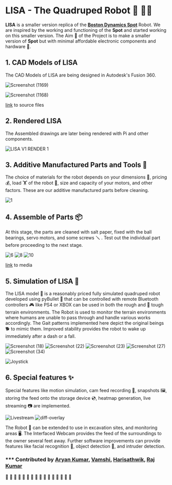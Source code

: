 # LISA - The Quadruped Robot 🤖 🐕‍🦺

**LISA** is a smaller version replica of the [**Boston Dynamics Spot**](https://www.bostondynamics.com/products/spot) Robot. We are inspired by the working and functioning of the **Spot** and started working on this smaller version. The Aim 🎯 of the Project is to make a smaller version of **Spot** but with minimal affordable electronic components and hardware 🧰. 

## 1. CAD Models of LISA

The CAD Models of LISA are being designed in Autodesk's Fusion 360.

![Screenshot (1169)](https://user-images.githubusercontent.com/84219813/164977806-e2480c23-4553-4370-8848-8be4e2bb2e39.png)

![Screenshot (1168)](https://user-images.githubusercontent.com/84219813/164977745-d0adeae1-d635-4bf0-ab95-6838bdf851b5.png)

[link](https://drive.google.com/drive/folders/1IS8yaVnVq2SD8lX1xXh159fYETZyWJRX?usp=sharing) to source files

## 2. Rendered LISA

The Assembled drawings are later being rendered with Pi and other components.

![LISA V1 RENDER 1](https://user-images.githubusercontent.com/84219813/164978293-aa4ee25e-7696-4ef3-82dc-fc7781ea6409.PNG)


## 3. Additive Manufactured Parts and Tools 🧰

The choice of materials for the robot depends on your dimensions 📏, pricing 💰, load 🏋️ of the robot 🤖, size and capacity of your motors, and other factors. These are our additive manufactured parts before cleaning.


![1](https://user-images.githubusercontent.com/84219813/164978063-c334997e-d4b6-437b-91dc-f8bd9f62590f.jpeg)

## 4. Assemble of Parts 📦

At this stage, the parts are cleaned with salt paper, fixed with the ball bearings, servo motors, and some screws 🪛 . Test out the individual part before proceeding to the next stage.

![6](https://user-images.githubusercontent.com/84219813/164978198-4c5c9451-bb44-445f-88b5-a576c48aec0d.jpeg)
![8](https://user-images.githubusercontent.com/84219813/164978200-4f657ada-f1ba-46c2-be72-cd0f892d2adf.jpeg)
![10](https://user-images.githubusercontent.com/84219813/164978203-969627fd-e35b-4d9f-84f1-a3dfe5b3dd1a.jpeg)

[link](https://drive.google.com/drive/folders/1CrcSloMZM2NcRToYwONbV37TkEAglia_?usp=sharing) to media

## 5. Simulation of LISA 🤖


The LISA model 🤖 is a reasonably priced fully simulated quadruped robot developed using pyBullet 🐍 that can be controlled with remote Bluetooth controllers 🎮 like PS4 or XBOX can be used in both the rough and 🌳 tough terrain environments. The Robot is used to monitor the terrain environments where humans are unable to pass through and handle various works accordingly. The Gait patterns implemented here depict the original beings 🐕 to mimic them. Improved stability provides the robot to wake up immediately after a dash or a fall.

![Screenshot (18)](https://user-images.githubusercontent.com/84219813/165350903-0930f560-9c14-43a8-be71-2a90caea347d.png)
![Screenshot (22)](https://user-images.githubusercontent.com/84219813/165350952-917adecb-f0f2-428d-a6e2-c54c640df57f.png)
![Screenshot (23)](https://user-images.githubusercontent.com/84219813/165351071-e1ff5136-13e3-4725-8dc0-d6ca80f41a31.png)
![Screenshot (27)](https://user-images.githubusercontent.com/84219813/165351133-a3634d43-4331-4c6c-9206-50cafb8b96b3.png)
![Screenshot (34)](https://user-images.githubusercontent.com/84219813/165351182-2d923e83-bc08-41e1-8d03-a4fedd942482.png)

![Joystick](https://user-images.githubusercontent.com/84219813/165355265-19424e01-99da-4629-8ef4-98d3dbf44209.jpg)


## 6. Special features ✨

Special features like motion simulation, cam feed recording 🔴, snapshots 🖼️, storing the feed onto the storage device 💿, heatmap generation, live streaming 📷 are implemented.

![Livestream](https://user-images.githubusercontent.com/84219813/165355102-47dcbc9e-29b1-4654-a464-6a8f00ec575b.png)
![diff-overlay](https://user-images.githubusercontent.com/84219813/165355225-993a4885-3554-44fa-b5f3-91776851e28d.jpg)


The Robot 🤖 can be extended to use in excavation sites, and monitoring areas 🖥️. The Interfaced Webcam provides the feed of the surroundings to the owner several feet away. Further software improvements can provide features like facial recognition 🌝, object detection 🏀, and intruder detection. 


### *** Contributed by [Aryan Kumar](https://github.com/aryan-kn), [Vamshi](https://github.com/VamshiTelugu), [Harisathwik](https://github.com/Harisathwik), [Raj Kumar](https://github.com/AsadiRajkumar)

👏 👏 👏 👏 👏 👏 👏 👏 👏 👏 👏 👏 👏 👏 👏 👏 
